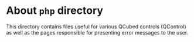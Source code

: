 # About `php` directory
 
This directory contains files useful for various QCubed controls (QControl) as well as the pages responsible for presenting error messages to the user.